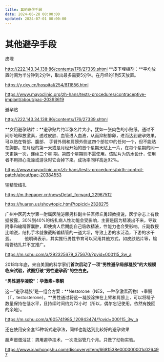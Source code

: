 ```yaml
---
title: 其他避孕手段
date: 2024-06-28 00:00:00
updated: 2024-07-01 00:00:00
---
```


# 其他避孕手段

皮埋

http://222.143.34.138:86/contents/176/27339.shtml
**皮下埋植剂：**平均放置时间为半分钟到2分钟，取出最多需要5分钟。在月经的1到5天放置。
 

https://y.dxy.cn/hospital/254/811856.html

https://www.mayoclinic.org/zh-hans/tests-procedures/contraceptive-implant/about/pac-20393619

避孕贴

http://222.143.34.138:86/contents/176/27339.shtml

**女用避孕贴片：**避孕贴片约半张名片大小，犹如一张肉色的小贴纸。通过不间断地释放激素，透过皮肤、血管进入血液，从而抑制排卵，进而达到避孕效果。可以贴在臀部、腹部、 手臂外侧和肩膀外侧这四个部位中的任何一个，但不能贴在胸部。在月经的第一天或是月经开始的首个星期天贴上一片，在每个星期的同一天更换一次，连续三个星 期。第四个星期则不需使用。该贴片为防水设计，使用者不用担心洗澡或游泳时它会掉下来。成功率同样高达92%。

https://www.mayoclinic.org/zh-hans/tests-procedures/birth-control-patch/about/pac-20384553

输精管结扎

https://m.thepaper.cn/newsDetail_forward_22967512

https://huaren.us/showtopic.html?topicid=2328275

广州中医药大学第一附属医院泌尿男科副主任医师丘勇超教授说，医学杂志上有数据披露，30%到40%的结扎病人性功能会受影响，主要是因为精液出不来，导致附睾和输精管囊肿，即使病人后期能自己吸收精液，性能力也会受影响。丘副教授比喻说，结扎手术就像截断输精管的一道大坝，导致上游的水泛滥，下游的水干涸。
　　 他明确表示，其实推行男性节育可以采用其他方式，如皮肤贴片等，输精管结扎并不宜推广。

https://m.sohu.com/a/292325679_375670/?pvid=000115_3w_a

2018年年底，来自美国的科学家们**首次启动了一项“男性避孕局部凝胶”的大规模临床试验，试图打破“男性避孕药”的空白史。**

**“男性避孕凝胶”：孕激素+睾酮**

这一“避孕凝胶”是一组合方案：**Nestorone（NES，一种孕激素药物）+睾酮（T，testosterone）。**男性通过将这一凝胶涂抹在上臂和肩膀上，可以将精子数量保持在低水平，且持续时间约为72小时（所以，偶尔忘记使用，依然有挽回的余地）。

https://m.sohu.com/a/605741985_120943474/?pvid=000115_3w_a

还在使用安全套?5种新式避孕法，同样也能达到比较好的避孕效果

超声蛋蛋浴盆：男用避孕技术，一次洗浴管几个月。只做了动物实验。

https://www.xiaohongshu.com/discovery/item/6681538e000000001c026497
